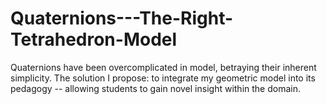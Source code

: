 # Quaternions---The-Right-Tetrahedron-Model
Quaternions have been overcomplicated in model, betraying their inherent simplicity. The solution I propose: to integrate my geometric model into its pedagogy -- allowing students to gain novel insight within the domain.

